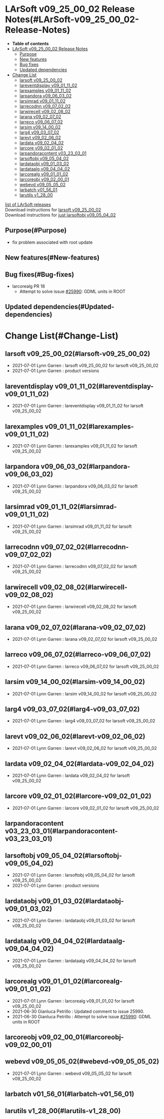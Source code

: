 LArSoft v09\_25\_00\_02 Release Notes(#LArSoft-v09_25_00_02-Release-Notes)
=============================================================================

-   **Table of contents**
-   [LArSoft v09\_25\_00\_02 Release Notes](#LArSoft-v09_25_00_02-Release-Notes)
    -   [Purpose](#Purpose)
    -   [New features](#New-features)
    -   [Bug fixes](#Bug-fixes)
    -   [Updated dependencies](#Updated-dependencies)
-   [Change List](#Change-List)
    -   [larsoft v09\_25\_00\_02](#larsoft-v09_25_00_02)
    -   [lareventdisplay v09\_01\_11\_02](#lareventdisplay-v09_01_11_02)
    -   [larexamples v09\_01\_11\_02](#larexamples-v09_01_11_02)
    -   [larpandora v09\_06\_03\_02](#larpandora-v09_06_03_02)
    -   [larsimrad v09\_01\_11\_02](#larsimrad-v09_01_11_02)
    -   [larrecodnn v09\_07\_02\_02](#larrecodnn-v09_07_02_02)
    -   [larwirecell v09\_02\_08\_02](#larwirecell-v09_02_08_02)
    -   [larana v09\_02\_07\_02](#larana-v09_02_07_02)
    -   [larreco v09\_06\_07\_02](#larreco-v09_06_07_02)
    -   [larsim v09\_14\_00\_02](#larsim-v09_14_00_02)
    -   [larg4 v09\_03\_07\_02](#larg4-v09_03_07_02)
    -   [larevt v09\_02\_06\_02](#larevt-v09_02_06_02)
    -   [lardata v09\_02\_04\_02](#lardata-v09_02_04_02)
    -   [larcore v09\_02\_01\_02](#larcore-v09_02_01_02)
    -   [larpandoracontent v03\_23\_03\_01](#larpandoracontent-v03_23_03_01)
    -   [larsoftobj v09\_05\_04\_02](#larsoftobj-v09_05_04_02)
    -   [lardataobj v09\_01\_03\_02](#lardataobj-v09_01_03_02)
    -   [lardataalg v09\_04\_04\_02](#lardataalg-v09_04_04_02)
    -   [larcorealg v09\_01\_01\_02](#larcorealg-v09_01_01_02)
    -   [larcoreobj v09\_02\_00\_01](#larcoreobj-v09_02_00_01)
    -   [webevd v09\_05\_05\_02](#webevd-v09_05_05_02)
    -   [larbatch v01\_56\_01](#larbatch-v01_56_01)
    -   [larutils v1\_28\_00](#larutils-v1_28_00)

[list of LArSoft releases](LArSoft_release_list)\
Download instructions for [larsoft v09\_25\_00\_02](http://scisoft.fnal.gov/scisoft/bundles/larsoft/v09_25_00_02/larsoft-v09_25_00_02.html)\
Download instructions for [just larsoftobj v09\_05\_04\_02](http://scisoft.fnal.gov/scisoft/bundles/larsoftobj/v09_05_04_02/larsoftobj-v09_05_04_02.html)

Purpose(#Purpose)
--------------------

-   fix problem associated with root update

New features(#New-features)
------------------------------

Bug fixes(#Bug-fixes)
------------------------

-   larcorealg PR 18
    -   Attempt to solve issue [\#25990](/redmine/issues/25990 "Bug: problems with experiment unit tests when using root v6_22_08b (Closed)"): GDML units in ROOT

Updated dependencies(#Updated-dependencies)
----------------------------------------------

Change List(#Change-List)
============================

larsoft v09\_25\_00\_02(#larsoft-v09_25_00_02)
-------------------------------------------------

-   2021-07-01 Lynn Garren : larsoft v09\_25\_00\_02 for larsoft v09\_25\_00\_02
-   2021-07-01 Lynn Garren : product versions

lareventdisplay v09\_01\_11\_02(#lareventdisplay-v09_01_11_02)
-----------------------------------------------------------------

-   2021-07-01 Lynn Garren : lareventdisplay v09\_01\_11\_02 for larsoft v09\_25\_00\_02

larexamples v09\_01\_11\_02(#larexamples-v09_01_11_02)
---------------------------------------------------------

-   2021-07-01 Lynn Garren : larexamples v09\_01\_11\_02 for larsoft v09\_25\_00\_02

larpandora v09\_06\_03\_02(#larpandora-v09_06_03_02)
-------------------------------------------------------

-   2021-07-01 Lynn Garren : larpandora v09\_06\_03\_02 for larsoft v09\_25\_00\_02

larsimrad v09\_01\_11\_02(#larsimrad-v09_01_11_02)
-----------------------------------------------------

-   2021-07-01 Lynn Garren : larsimrad v09\_01\_11\_02 for larsoft v09\_25\_00\_02

larrecodnn v09\_07\_02\_02(#larrecodnn-v09_07_02_02)
-------------------------------------------------------

-   2021-07-01 Lynn Garren : larrecodnn v09\_07\_02\_02 for larsoft v09\_25\_00\_02

larwirecell v09\_02\_08\_02(#larwirecell-v09_02_08_02)
---------------------------------------------------------

-   2021-07-01 Lynn Garren : larwirecell v09\_02\_08\_02 for larsoft v09\_25\_00\_02

larana v09\_02\_07\_02(#larana-v09_02_07_02)
-----------------------------------------------

-   2021-07-01 Lynn Garren : larana v09\_02\_07\_02 for larsoft v09\_25\_00\_02

larreco v09\_06\_07\_02(#larreco-v09_06_07_02)
-------------------------------------------------

-   2021-07-01 Lynn Garren : larreco v09\_06\_07\_02 for larsoft v09\_25\_00\_02

larsim v09\_14\_00\_02(#larsim-v09_14_00_02)
-----------------------------------------------

-   2021-07-01 Lynn Garren : larsim v09\_14\_00\_02 for larsoft v09\_25\_00\_02

larg4 v09\_03\_07\_02(#larg4-v09_03_07_02)
---------------------------------------------

-   2021-07-01 Lynn Garren : larg4 v09\_03\_07\_02 for larsoft v09\_25\_00\_02

larevt v09\_02\_06\_02(#larevt-v09_02_06_02)
-----------------------------------------------

-   2021-07-01 Lynn Garren : larevt v09\_02\_06\_02 for larsoft v09\_25\_00\_02

lardata v09\_02\_04\_02(#lardata-v09_02_04_02)
-------------------------------------------------

-   2021-07-01 Lynn Garren : lardata v09\_02\_04\_02 for larsoft v09\_25\_00\_02

larcore v09\_02\_01\_02(#larcore-v09_02_01_02)
-------------------------------------------------

-   2021-07-01 Lynn Garren : larcore v09\_02\_01\_02 for larsoft v09\_25\_00\_02

larpandoracontent v03\_23\_03\_01(#larpandoracontent-v03_23_03_01)
---------------------------------------------------------------------

larsoftobj v09\_05\_04\_02(#larsoftobj-v09_05_04_02)
-------------------------------------------------------

-   2021-07-01 Lynn Garren : larsoftobj v09\_05\_04\_02 for larsoft v09\_25\_00\_02
-   2021-07-01 Lynn Garren : product versions

lardataobj v09\_01\_03\_02(#lardataobj-v09_01_03_02)
-------------------------------------------------------

-   2021-07-01 Lynn Garren : lardataobj v09\_01\_03\_02 for larsoft v09\_25\_00\_02

lardataalg v09\_04\_04\_02(#lardataalg-v09_04_04_02)
-------------------------------------------------------

-   2021-07-01 Lynn Garren : lardataalg v09\_04\_04\_02 for larsoft v09\_25\_00\_02

larcorealg v09\_01\_01\_02(#larcorealg-v09_01_01_02)
-------------------------------------------------------

-   2021-07-01 Lynn Garren : larcorealg v09\_01\_01\_02 for larsoft v09\_25\_00\_02
-   2021-06-30 Gianluca Petrillo : Updated comment to issue 25990.
-   2021-06-30 Gianluca Petrillo : Attempt to solve issue [\#25990](/redmine/issues/25990 "Bug: problems with experiment unit tests when using root v6_22_08b (Closed)"): GDML units in ROOT

larcoreobj v09\_02\_00\_01(#larcoreobj-v09_02_00_01)
-------------------------------------------------------

webevd v09\_05\_05\_02(#webevd-v09_05_05_02)
-----------------------------------------------

-   2021-07-01 Lynn Garren : webevd v09\_05\_05\_02 for larsoft v09\_25\_00\_02

larbatch v01\_56\_01(#larbatch-v01_56_01)
--------------------------------------------

larutils v1\_28\_00(#larutils-v1_28_00)
------------------------------------------
